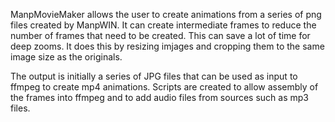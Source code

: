 ManpMovieMaker allows the user to create animations from a series of png files created by ManpWIN. It can create intermediate frames to reduce the number of frames that need to be created. This can save a lot of time for deep zooms. It does this by resizing imjages and cropping them to the same image size as the originals. 

The output is initially a series of JPG files that can be used as input to ffmpeg to create mp4 animations. Scripts are created to allow assembly of the frames into ffmpeg and to add audio files from sources such as mp3 files. 
